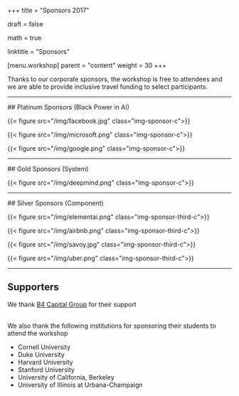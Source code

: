 ﻿+++
title = "Sponsors 2017"

draft = false

math = true

linktitle = "Sponsors"

[menu.workshop]
  parent = "content"
  weight = 30
+++

Thanks to our corporate sponsors, the workshop is free to attendees and we are able to provide inclusive travel funding to select participants.

<hr>
## Platinum Sponsors (Black Power in AI)

<!-- {{< figure src="/img/blackinai.png" class="img-sponsor-icon">}} -->

{{< figure src="/img/facebook.jpg" class="img-sponsor-c">}}

<!-- <hr> ## Gold Sponsors -->

{{< figure src="/img/microsoft.png" class="img-sponsor-c">}}

{{< figure src="/img/google.png" class="img-sponsor-c">}}

<hr>
## Gold Sponsors (System)

<!-- {{< figure src="/img/fa-code.png" class="img-sponsor-c">}} -->

{{< figure src="/img/deepmind.png" class="img-sponsor-c">}}

<hr>
## Silver Sponsors (Component)

<!-- {{< figure src="/img/fa-chip.png" class="img-sponsor-third-c">}} -->

{{< figure src="/img/elementai.png" class="img-sponsor-third-c">}}

{{< figure src="/img/airbnb.png" class="img-sponsor-third-c">}}

{{< figure src="/img/savoy.jpg" class="img-sponsor-third-c">}}

{{< figure src="/img/uber.png" class="img-sponsor-third-c">}}

<hr>

## Supporters

We thank [B4 Capital Group](https://b4capitalgroup.com/) for their support
<br><br>

We also thank the following institutions  for sponsoring their students to attend the  workshop

 - Cornell University
 - Duke University
 - Harvard University
 - Stanford University
 - University of California, Berkeley
 - University of Illinois at Urbana-Champaign
